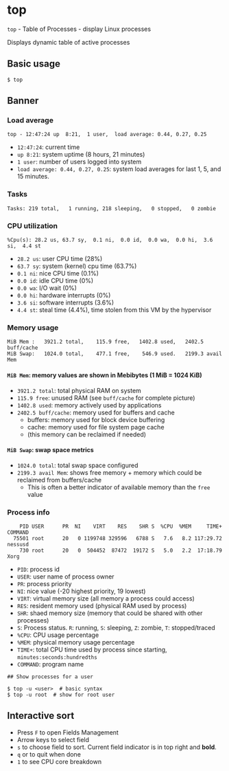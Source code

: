 # top

`top` - Table of Processes - display Linux processes

Displays dynamic table of active processes

## Basic usage

```
$ top
```

## Banner

### Load average
```
top - 12:47:24 up  8:21,  1 user,  load average: 0.44, 0.27, 0.25
```

- `12:47:24`: current time
- `up 8:21`: system uptime (8 hours, 21 minutes)
- `1 user`: number of users logged into system
- `load average: 0.44, 0.27, 0.25`: system load averages for last 1, 5, and 15 minutes.

### Tasks
```
Tasks: 219 total,   1 running, 218 sleeping,   0 stopped,   0 zombie
```

### CPU utilization
```
%Cpu(s): 28.2 us, 63.7 sy,  0.1 ni,  0.0 id,  0.0 wa,  0.0 hi,  3.6 si,  4.4 st
```

- `28.2 us`: user CPU time (28%)
- `63.7 sy`: system (kernel) cpu time (63.7%)
- `0.1 ni`: nice CPU time (0.1%)
- `0.0 id`: idle CPU time (0%)
- `0.0 wa`: I/O wait (0%)
- `0.0 hi`: hardware interrupts (0%)
- `3.6 si`: software interrupts (3.6%)
- `4.4 st`: steal time (4.4%), time stolen from this VM by the hypervisor

### Memory usage
```
MiB Mem :   3921.2 total,    115.9 free,   1402.8 used,   2402.5 buff/cache
MiB Swap:   1024.0 total,    477.1 free,    546.9 used.   2199.3 avail Mem
```
#### `MiB Mem`: memory values are shown in Mebibytes (1 MiB = 1024 KiB)
- `3921.2 total`: total physical RAM on system
- `115.9 free`: unused RAM (see `buff/cache` for complete picture)
- `1402.8 used`: memory actively used by applications
- `2402.5 buff/cache`: memory used for buffers and cache
    - buffers: memory used for block device buffering
    - cache: memory used for file system page cache
    - (this memory can be reclaimed if needed)

#### `MiB Swap`: swap space metrics
- `1024.0 total`: total swap space configured
- `2199.3 avail Mem`: shows free memory + memory which could be reclaimed from buffers/cache
    - This is often a better indicator of available memory than the `free` value

### Process info
```
    PID USER      PR  NI    VIRT    RES    SHR S  %CPU  %MEM     TIME+ COMMAND
  75501 root      20   0 1199748 329596   6788 S   7.6   8.2 117:29.72 nessusd
    730 root      20   0  504452  87472  19172 S   5.0   2.2  17:18.79 Xorg
```

- `PID`: process id
- `USER`: user name of process owner
- `PR`: process priority
- `NI`: nice value (-20 highest priority, 19 lowest)
- `VIRT`: virtual memory size (all memory a process could access)
- `RES`: resident memory used (physical RAM used by process)
- `SHR`: shaed memory size (memory that could be shared with other processes)
- `S`: Process status. `R`: running, `S`: sleeping, `Z`: zombie, `T`: stopped/traced
- `%CPU`: CPU usage percentage
- `%MEM`: physical memory usage percentage
- `TIME+`: total CPU time used by process since starting, `minutes:seconds:hundredths`
- `COMMAND`: program name

```
## Show processes for a user

$ top -u <user>  # basic syntax
$ top -u root  # show for root user
```


## Interactive sort
- Press `F` to open Fields Management
- Arrow keys to select field
- `s` to choose field to sort. Current field indicator is in top right and **bold**.
- `q` or <Esc> to quit when done
- `1` to see CPU core breakdown
